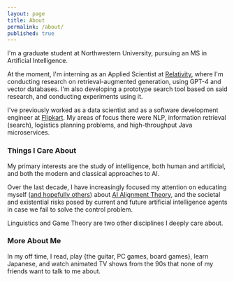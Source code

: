 ```yaml
---
layout: page
title: About
permalink: /about/
published: true
---
```


I'm a graduate student at Northwestern University, pursuing an MS in Artificial Intelligence. 

At the moment, I'm interning as an Applied Scientist at [Relativity](https://www.relativity.com/), where I'm conducting research on retrieval-augmented generation, using GPT-4 and vector databases. I'm also developing a prototype search tool based on said research, and conducting experiments using it.

I've previously worked as a data scientist and as a software development engineer at [Flipkart](https://en.wikipedia.org/wiki/Flipkart). My areas of focus there were NLP, information retrieval (search), logistics planning problems, and high-throughput Java microservices. 

### Things I Care About

My primary interests are the study of intelligence, both human and artificial, and both the modern and classical approaches to AI. 

Over the last decade, I have increasingly focused my attention on educating myself ([and hopefully others](/ai-alignment)) about [AI Alignment Theory](https://en.wikipedia.org/wiki/AI_alignment), and the societal and existential risks posed by current and future artificial intelligence agents in case we fail to solve the control problem. 

Linguistics and Game Theory are two other disciplines I deeply care about.

### More About Me

In my off time, I read, play {the guitar, PC games, board games}, learn Japanese, and watch animated TV shows from the 90s that none of my friends want to talk to me about.
